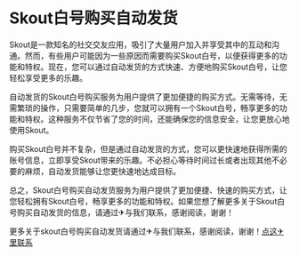 # Skout白号购买自动发货

Skout是一款知名的社交交友应用，吸引了大量用户加入并享受其中的互动和沟通。然而，有些用户可能因为一些原因而需要购买Skout白号，以便获得更多的功能和特权。现在，您可以通过自动发货的方式快速、方便地购买Skout白号，让您轻松享受更多的乐趣。

自动发货的Skout白号购买服务为用户提供了更加便捷的购买方式。无需等待，无需繁琐的操作，只需要简单的几步，您就可以拥有一个Skout白号，畅享更多的功能和特权。这种服务不仅节省了您的时间，还能确保您的信息安全，让您更放心地使用Skout。

购买Skout白号并不复杂，但是通过自动发货的方式，您可以更快速地获得所需的账号信息，立即享受Skout带来的乐趣。不必担心等待时间过长或者出现其他不必要的麻烦，自动发货能够让您更快速地达成目标。

总之，Skout白号购买自动发货服务为用户提供了更加便捷、快速的购买方式，让您轻松拥有Skout白号，畅享更多的功能和特权。如果您想了解更多关于Skout白号购买自动发货的信息，请通过✈与我们联系，感谢阅读，谢谢！

更多关于skout白号购买自动发货请通过✈与我们联系，感谢阅读，谢谢！[点这✈里联系](https://gg.k02.cc)